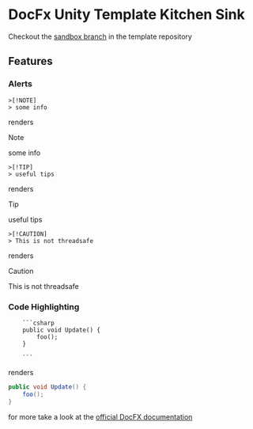 # DocFx Unity Template Kitchen Sink

Checkout the [sandbox branch](https://github.com/code-beans/UnityFX/tree/sandbox) in the template repository


## Features

### Alerts


```
>[!NOTE]
> some info
```

renders

>[!NOTE]
> some info


```
>[!TIP]
> useful tips
```

renders

>[!TIP]
> useful tips

```
>[!CAUTION]
> This is not threadsafe
```

renders

>[!CAUTION]
> This is not threadsafe

### Code Highlighting
```
    ```csharp
    public void Update() {
        foo();
    }

    ```
```

renders


```csharp
public void Update() {
    foo();
}

```


for more take a look at the [official DocFX documentation](https://dotnet.github.io/docfx/tutorial/docfx_getting_started.html)